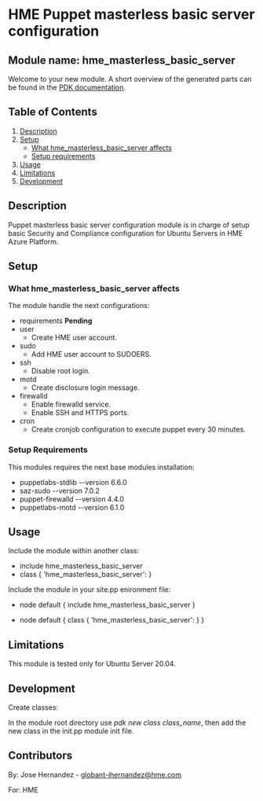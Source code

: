 # HME Puppet masterless basic server configuration
## Module name:  hme_masterless_basic_server

Welcome to your new module. A short overview of the generated parts can be found
in the [PDK documentation][1].

## Table of Contents

1. [Description](#description)
1. [Setup](#setup)
    * [What hme_masterless_basic_server affects](#what-hme_masterless_basic_server-affects)
    * [Setup requirements](#setup-requirements)
1. [Usage](#usage)
1. [Limitations](#limitations)
1. [Development](#development)

## Description

Puppet masterless basic server configuration module is in charge of setup basic Security and Compliance configuration for Ubuntu Servers in HME Azure Platform.

## Setup

### What hme_masterless_basic_server affects

The module handle the next configurations:
* requirements **Pending**
* user
    * Create HME user account.
* sudo
    * Add HME user account to SUDOERS.
* ssh
    * Disable root login.
* motd
    * Create disclosure login message.
* firewalld
    * Enable firewalld service.
    * Enable SSH and HTTPS ports.
* cron
    * Create cronjob configuration to execute puppet every 30 minutes.

### Setup Requirements

This modules requires the next base modules installation:

* puppetlabs-stdlib --version 6.6.0
* saz-sudo --version 7.0.2
* puppet-firewalld --version 4.4.0
* puppetlabs-motd --version 6.1.0


## Usage

Include the module within another class:
* include hme_masterless_basic_server
* class { 'hme_masterless_basic_server': }

Include the module in your site.pp enironment file:
* node default {
    include hme_masterless_basic_server
}

* node default {
    class { 'hme_masterless_basic_server': }
}

## Limitations

This module is tested only for Ubuntu Server 20.04.

## Development

Create classes:

In the module root directory use *pdk new class class_name*, then add the new class in the init.pp module init file.

## Contributors
By: Jose Hernandez - globant-jhernandez@hme.com

For: HME


[1]: https://puppet.com/docs/pdk/latest/pdk_generating_modules.html
[2]: https://puppet.com/docs/puppet/latest/puppet_strings.html
[3]: https://puppet.com/docs/puppet/latest/puppet_strings_style.html
